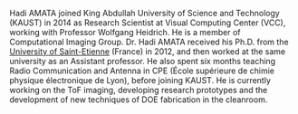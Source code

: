 
Hadi AMATA joined King Abdullah University of Science and Technology (KAUST) in 2014 as Research Scientist at Visual Computing Center (VCC), working with Professor Wolfgang Heidrich. He is a member of Computational Imaging Group. Dr. Hadi AMATA received his Ph.D. from the <a href="https://laboratoirehubertcurien.univ-st-etienne.fr/en/teams/micro-nano-structuring.html">University of Saint-Etienne</a> (France) in 2012, and then worked at the same university as an Assistant professor. He also spent six months teaching Radio Communication and Antenna in CPE (École supérieure de chimie physique électronique de Lyon), before joining KAUST.
He is currently working on the ToF imaging, developing research prototypes and the development of new techniques of DOE fabrication in the cleanroom. 


